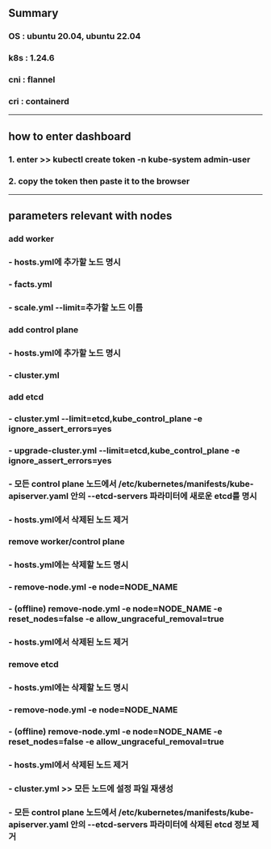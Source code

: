 ## Summary
### OS : ubuntu 20.04, ubuntu 22.04
### k8s : 1.24.6
### cni : flannel
### cri : containerd
-------------------------------
## how to enter dashboard
### 1. enter >> kubectl create token -n kube-system admin-user
### 2. copy the token then paste it to the browser
-------------------------------
## parameters relevant with nodes
### add worker
### - hosts.yml에 추가할 노드 명시
### - facts.yml
### - scale.yml --limit=추가할 노드 이름

### add control plane
### - hosts.yml에 추가할 노드 명시
### - cluster.yml

### add etcd
### - cluster.yml --limit=etcd,kube_control_plane -e ignore_assert_errors=yes
### - upgrade-cluster.yml --limit=etcd,kube_control_plane -e ignore_assert_errors=yes
### - 모든 control plane 노드에서 /etc/kubernetes/manifests/kube-apiserver.yaml 안의 --etcd-servers 파라미터에 새로운 etcd를 명시
### - hosts.yml에서 삭제된 노드 제거

### remove worker/control plane
### - hosts.yml에는 삭제할 노드 명시
### - remove-node.yml -e node=NODE_NAME
### - (offline) remove-node.yml -e node=NODE_NAME -e reset_nodes=false -e allow_ungraceful_removal=true
### - hosts.yml에서 삭제된 노드 제거

### remove etcd
### - hosts.yml에는 삭제할 노드 명시
### - remove-node.yml -e node=NODE_NAME
### - (offline) remove-node.yml -e node=NODE_NAME -e reset_nodes=false -e allow_ungraceful_removal=true
### - hosts.yml에서 삭제된 노드 제거
### - cluster.yml >> 모든 노드에 설정 파일 재생성
### - 모든 control plane 노드에서 /etc/kubernetes/manifests/kube-apiserver.yaml 안의 --etcd-servers 파라미터에 삭제된 etcd 정보 제거

